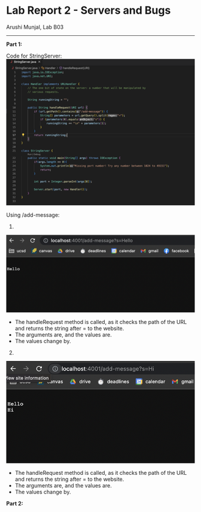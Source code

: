 # Lab Report 2 - Servers and Bugs
Arushi Munjal, Lab B03

---

**Part 1:**

Code for StringServer: ![Image](StringServer.png)

Using /add-message:

1. 

![Image](serveroutput2.png)

- The handleRequest method is called, as it checks the path of the URL and returns the string after = to the website.
- The arguments are, and the values are.
- The values change by.


2. 

![Image](serveroutput1.png)

- The handleRequest method is called, as it checks the path of the URL and returns the string after = to the website.
- The arguments are, and the values are.
- The values change by.

**Part 2:**



